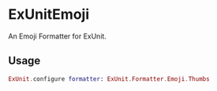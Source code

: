 ExUnitEmoji
====

An Emoji Formatter for ExUnit.

## Usage

```elixir
ExUnit.configure formatter: ExUnit.Formatter.Emoji.Thumbs
```
